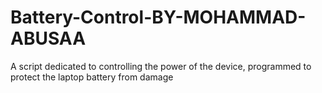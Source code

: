 # Battery-Control-BY-MOHAMMAD-ABUSAA
A script dedicated to controlling the power of the device, programmed to protect the laptop battery from damage
